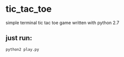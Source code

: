 # tic_tac_toe
simple terminal tic tac toe game written with python 2.7

## just run:
    python2 play.py